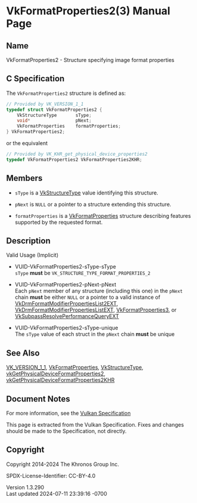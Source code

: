 # VkFormatProperties2(3) Manual Page

## Name

VkFormatProperties2 - Structure specifying image format properties



## <a href="#_c_specification" class="anchor"></a>C Specification

The `VkFormatProperties2` structure is defined as:

``` c
// Provided by VK_VERSION_1_1
typedef struct VkFormatProperties2 {
    VkStructureType       sType;
    void*                 pNext;
    VkFormatProperties    formatProperties;
} VkFormatProperties2;
```

or the equivalent

``` c
// Provided by VK_KHR_get_physical_device_properties2
typedef VkFormatProperties2 VkFormatProperties2KHR;
```

## <a href="#_members" class="anchor"></a>Members

- `sType` is a [VkStructureType](https://registry.khronos.org/vulkan/specs/1.3-extensions/man/html/VkStructureType.html) value identifying
  this structure.

- `pNext` is `NULL` or a pointer to a structure extending this
  structure.

- `formatProperties` is a [VkFormatProperties](https://registry.khronos.org/vulkan/specs/1.3-extensions/man/html/VkFormatProperties.html)
  structure describing features supported by the requested format.

## <a href="#_description" class="anchor"></a>Description

Valid Usage (Implicit)

- <a href="#VUID-VkFormatProperties2-sType-sType"
  id="VUID-VkFormatProperties2-sType-sType"></a>
  VUID-VkFormatProperties2-sType-sType  
  `sType` **must** be `VK_STRUCTURE_TYPE_FORMAT_PROPERTIES_2`

- <a href="#VUID-VkFormatProperties2-pNext-pNext"
  id="VUID-VkFormatProperties2-pNext-pNext"></a>
  VUID-VkFormatProperties2-pNext-pNext  
  Each `pNext` member of any structure (including this one) in the
  `pNext` chain **must** be either `NULL` or a pointer to a valid
  instance of
  [VkDrmFormatModifierPropertiesList2EXT](https://registry.khronos.org/vulkan/specs/1.3-extensions/man/html/VkDrmFormatModifierPropertiesList2EXT.html),
  [VkDrmFormatModifierPropertiesListEXT](https://registry.khronos.org/vulkan/specs/1.3-extensions/man/html/VkDrmFormatModifierPropertiesListEXT.html),
  [VkFormatProperties3](https://registry.khronos.org/vulkan/specs/1.3-extensions/man/html/VkFormatProperties3.html), or
  [VkSubpassResolvePerformanceQueryEXT](https://registry.khronos.org/vulkan/specs/1.3-extensions/man/html/VkSubpassResolvePerformanceQueryEXT.html)

- <a href="#VUID-VkFormatProperties2-sType-unique"
  id="VUID-VkFormatProperties2-sType-unique"></a>
  VUID-VkFormatProperties2-sType-unique  
  The `sType` value of each struct in the `pNext` chain **must** be
  unique

## <a href="#_see_also" class="anchor"></a>See Also

[VK_VERSION_1_1](https://registry.khronos.org/vulkan/specs/1.3-extensions/man/html/VK_VERSION_1_1.html),
[VkFormatProperties](https://registry.khronos.org/vulkan/specs/1.3-extensions/man/html/VkFormatProperties.html),
[VkStructureType](https://registry.khronos.org/vulkan/specs/1.3-extensions/man/html/VkStructureType.html),
[vkGetPhysicalDeviceFormatProperties2](https://registry.khronos.org/vulkan/specs/1.3-extensions/man/html/vkGetPhysicalDeviceFormatProperties2.html),
[vkGetPhysicalDeviceFormatProperties2KHR](https://registry.khronos.org/vulkan/specs/1.3-extensions/man/html/vkGetPhysicalDeviceFormatProperties2KHR.html)

## <a href="#_document_notes" class="anchor"></a>Document Notes

For more information, see the <a
href="https://registry.khronos.org/vulkan/specs/1.3-extensions/html/vkspec.html#VkFormatProperties2"
target="_blank" rel="noopener">Vulkan Specification</a>

This page is extracted from the Vulkan Specification. Fixes and changes
should be made to the Specification, not directly.

## <a href="#_copyright" class="anchor"></a>Copyright

Copyright 2014-2024 The Khronos Group Inc.

SPDX-License-Identifier: CC-BY-4.0

Version 1.3.290  
Last updated 2024-07-11 23:39:16 -0700

